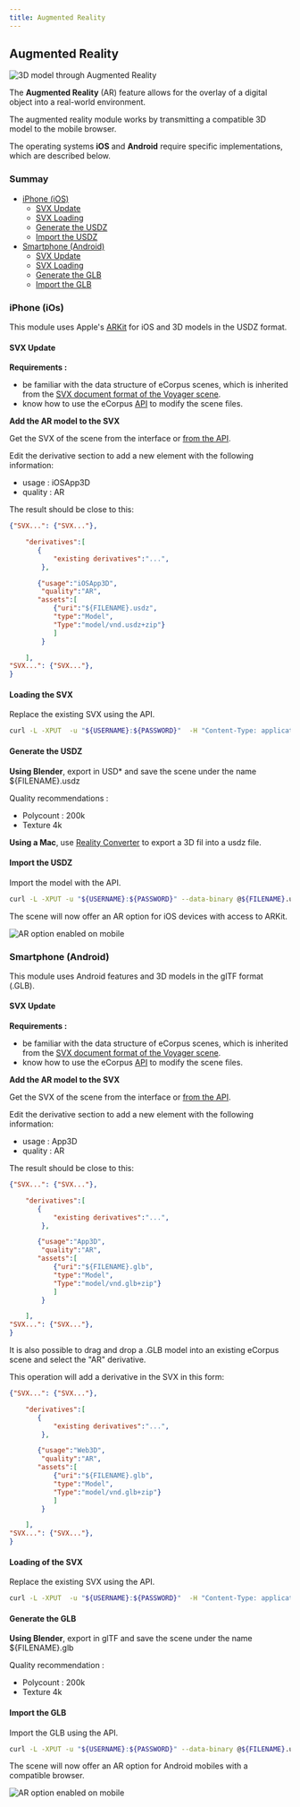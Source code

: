 ```yaml
---
title: Augmented Reality
---
```


## Augmented Reality



<img  src="/assets/img/doc/AR_nu_fardeau.jpg" title="3D model through Augmented Reality" class="fluid" alt="3D model through Augmented Reality">

The **Augmented Reality** (AR) feature allows for the overlay of a digital object into a real-world environment.

The augmented reality module works by transmitting a compatible 3D model to the mobile browser.

The operating systems **iOS** and **Android** require specific implementations, which are described below.

### Summay

* [iPhone (iOS)](#iphone-ios)
    * [SVX Update](#svx-update)
    * [SVX Loading](#loading-the-svx)
    * [Generate the USDZ](#generate-the-usdz)
    * [Import the USDZ](#import-the-usdz)
* [Smartphone (Android)](#smartphone-android)
    * [SVX Update](#svx-update-1)
    * [SVX Loading](#loading-of-the-svx)
    * [Generate the GLB](#generate-the-glb)
    * [Import the GLB](#import-the-glb)

### iPhone (iOs)

This module uses Apple's [ARKit](https://developer.apple.com/augmented-reality/arkit/) for iOS and 3D models in the USDZ format.

#### SVX Update

**Requirements :** 

- be familiar with the data structure of eCorpus scenes, which is inherited from the [SVX document format of the Voyager scene](https://smithsonian.github.io/dpo-voyager/document/overview/). 
- know how to use the eCorpus [API](/en/doc/guides/import_export) to modify the scene files.


**Add the AR model to the SVX**

Get the SVX of the scene from the interface or [from the API](/en/doc/guides/import_export).


Edit the derivative section to add a new element with the following information:
- usage : iOSApp3D
- quality : AR

The result should be close to this: 

```json
{"SVX...": {"SVX..."},

    "derivatives":[
       {
           "existing derivatives":"...",
        },

       {"usage":"iOSApp3D",
        "quality":"AR",
       "assets":[
           {"uri":"${FILENAME}.usdz",
           "type":"Model",
           "Type":"model/vnd.usdz+zip"}
           ]
        }

    ],
"SVX...": {"SVX..."},
}
```

#### Loading the SVX

Replace the existing SVX using the API.

```bash
curl -L -XPUT  -u "${USERNAME}:${PASSWORD}"  -H "Content-Type: application/json" --data-binary @scene.svx.json https://${HOSTNAME}/scenes/${NAME}/scene.svx.json
```

#### Generate the USDZ

**Using Blender**, export in USD* and save the scene under the name ${FILENAME}.usdz

Quality recommendations :

- Polycount : 200k
- Texture 4k 

**Using a Mac**, use [Reality Converter](https://developer.apple.com/augmented-reality/tools/) to export a 3D fil into a usdz file.

#### Import the USDZ

Import the model with the API.

```bash
curl -L -XPUT -u "${USERNAME}:${PASSWORD}" --data-binary @${FILENAME}.usdz https://${HOSTNAME}/scenes/${NAME}/${FILENAME}.usdz
```

The scene will now offer an AR option for iOS devices with access to ARKit.

<img  src="/assets/img/doc/AR.jpg" title="AR option enabled on mobile" class="fluid" alt="AR option enabled on mobile">


### Smartphone (Android)

This module uses Android features and 3D models in the glTF format (.GLB).

#### SVX Update

**Requirements :**

- be familiar with the data structure of eCorpus scenes, which is inherited from the [SVX document format of the Voyager scene](https://smithsonian.github.io/dpo-voyager/document/overview/). 
- know how to use the eCorpus [API](/en/doc/guides/import_export) to modify the scene files.

**Add the AR model to the SVX**

Get the SVX of the scene from the interface or [from the API](/en/doc/guides/import_export).


Edit the derivative section to add a new element with the following information:
- usage : App3D
- quality : AR

The result should be close to this: 

```json
{"SVX...": {"SVX..."},

    "derivatives":[
       {
           "existing derivatives":"...",
        },

       {"usage":"App3D",
        "quality":"AR",
       "assets":[
           {"uri":"${FILENAME}.glb",
           "type":"Model",
           "Type":"model/vnd.glb+zip"}
           ]
        }

    ],
"SVX...": {"SVX..."},
}
```

It is also possible to drag and drop a .GLB model into an existing eCorpus scene and select the "AR" derivative.

This operation will add a derivative in the SVX in this form:

```json
{"SVX...": {"SVX..."},

    "derivatives":[
       {
           "existing derivatives":"...",
        },

       {"usage":"Web3D",
        "quality":"AR",
       "assets":[
           {"uri":"${FILENAME}.glb",
           "type":"Model",
           "Type":"model/vnd.glb+zip"}
           ]
        }

    ],
"SVX...": {"SVX..."},
}
```

#### Loading of the SVX

Replace the existing SVX using the API.

```bash
curl -L -XPUT  -u "${USERNAME}:${PASSWORD}"  -H "Content-Type: application/json" --data-binary @scene.svx.json https://${HOSTNAME}/scenes/${NAME}/scene.svx.json
```

#### Generate the GLB

**Using Blender**, export in glTF and save the scene under the name ${FILENAME}.glb

Quality recommendation :

- Polycount : 200k
- Texture 4k 

#### Import the GLB

Import the GLB using the API.

```bash
curl -L -XPUT -u "${USERNAME}:${PASSWORD}" --data-binary @${FILENAME}.usdz https://${HOSTNAME}/scenes/${NAME}/${FILENAME}.usdz
```

The scene will now offer an AR option for Android mobiles with a compatible browser.

<img  src="/assets/img/doc/AR.jpg" title="AR option enabled on mobile" class="fluid" alt="AR option enabled on mobile">